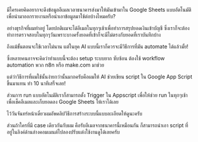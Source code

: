 มีใครเคยคิดอยากจะดึงข้อมูลอีเมลเวลาธนาคารส่งมาให้มันเข้ามาใน Google Sheets แบบอัตโนมัติเพื่อนำมาออกรายงานหรือนำเอาข้อมูลมาใช้ต่อบ้างไหมครับ?

อย่างธุรกิจที่ผมทำอยู่ โดยปกติผมจะได้อีเมลในทุกๆเช้าเพื่อทำการสรุปยอดเงินเข้าบัญชี ซึ่งเราก็จะต้องทำการตรวจสอบในทุกๆวันเพราะบางครั้งยอดที่เข้าก็จะมีไม่ตรงกับยอดที่เราบันทึกบ้าง

ถึงแม้ขั้นตอนจะใช้เวลาไม่นาน แต่ในยุค AI แบบนี้เราก็ควรจะมีวิธีการที่มัน automate ได้แล้วมั้ย!

ซึ่งหลายคนอาจจะคิดว่าทำแบบนี้จะต้อง setup ระบบยาก ซับซ้อน ต้องใช้ workflow automation พวก n8n หรือ make.com มาช่วย

แต่ว่าวิธีการที่ผมใช้นั้นง่ายกว่านั้นมากครับคือผมให้ AI ช่วยเขียน script ใน Google App Script ขึ้นมาแทน ทำ 10 นาทีเสร็จเลย!

ส่วนการ run แบบอัตโนมัติเราก็สามารถตั้ง Trigger ใน Appscript เพื่อให้ช่วย run ในทุกๆเช้าเพื่อเช็คอีเมลและเก็บยอดลง Google Sheets ให้เราได้เลย

ไว้วันจันทร์หน้าเดี๋ยวผมอัพคลิปวิธีการสร้างระบบนี้แบบละเอียดให้ดูนะครับ

ส่วนถ้าใครที่มี case เดียวกันกับผม คือรับอีเมลจากธนาคารนี้เหมือนกัน ก็สามารถนำเอา script ที่อยู่ในลิงค์ด้านล่างคอมเมนต์ไปลองปรับแต่งใช้งานดูได้เลยครับ
